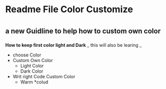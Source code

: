 # Readme File Color Customize <h1>
## a new Guidline to help how to custom own color <h3>

**How to keep first color light and Dark**
_ this will also be learing _
* choose Color
* Custom Own Color
  * Light Color
  * Dark Color
* Writ right Code Custom Color
    * Warm
    *colud
    
